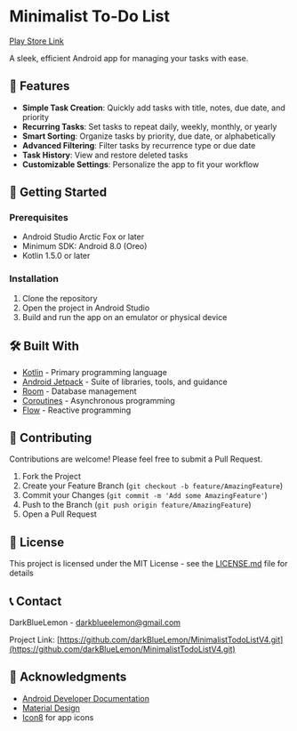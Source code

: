 # Minimalist To-Do List

[Play Store Link](https://play.google.com/store/apps/details?id=com.minimalisttodolist.pleasebethelastrecyclerview)

A sleek, efficient Android app for managing your tasks with ease.

## 📱 Features

- **Simple Task Creation**: Quickly add tasks with title, notes, due date, and priority
- **Recurring Tasks**: Set tasks to repeat daily, weekly, monthly, or yearly
- **Smart Sorting**: Organize tasks by priority, due date, or alphabetically
- **Advanced Filtering**: Filter tasks by recurrence type or due date
- **Task History**: View and restore deleted tasks
- **Customizable Settings**: Personalize the app to fit your workflow

## 🚀 Getting Started

### Prerequisites

- Android Studio Arctic Fox or later
- Minimum SDK: Android 8.0 (Oreo)
- Kotlin 1.5.0 or later

### Installation

1. Clone the repository
2. Open the project in Android Studio
3. Build and run the app on an emulator or physical device

## 🛠️ Built With

- [Kotlin](https://kotlinlang.org/) - Primary programming language
- [Android Jetpack](https://developer.android.com/jetpack) - Suite of libraries, tools, and guidance
- [Room](https://developer.android.com/training/data-storage/room) - Database management
- [Coroutines](https://kotlinlang.org/docs/coroutines-overview.html) - Asynchronous programming
- [Flow](https://kotlinlang.org/docs/flow.html) - Reactive programming

## 🤝 Contributing

Contributions are welcome! Please feel free to submit a Pull Request.

1. Fork the Project
2. Create your Feature Branch (`git checkout -b feature/AmazingFeature`)
3. Commit your Changes (`git commit -m 'Add some AmazingFeature'`)
4. Push to the Branch (`git push origin feature/AmazingFeature`)
5. Open a Pull Request

## 📜 License

This project is licensed under the MIT License - see the [LICENSE.md](LICENSE.md) file for details

## 📞 Contact

DarkBlueLemon - darkblueelemon@gmail.com

Project Link: [https://github.com/darkBlueLemon/MinimalistTodoListV4.git](https://github.com/darkBlueLemon/MinimalistTodoListV4.git)

## 🙏 Acknowledgments

- [Android Developer Documentation](https://developer.android.com/docs)
- [Material Design](https://material.io/)
- [Icon8](https://icons8.com/) for app icons
